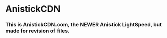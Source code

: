 # AnistickCDN
### This is AnistickCDN.com, the NEWER Anistick LightSpeed, but made for revision of files.
